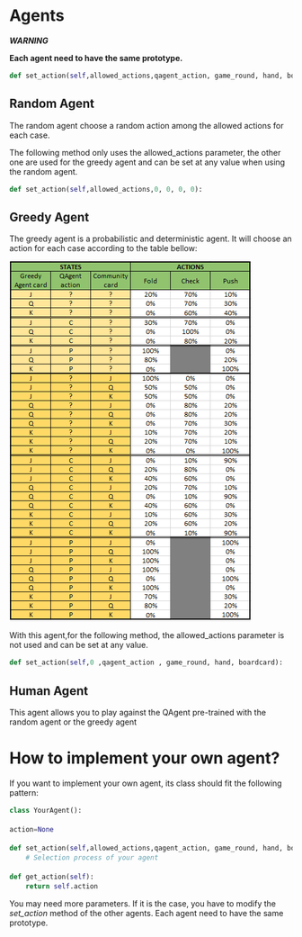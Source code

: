 # Agents
***WARNING***

**Each agent need to have the same prototype.**
```python
def set_action(self,allowed_actions,qagent_action, game_round, hand, boardcard):
```

## Random Agent
The random agent choose a random action among the allowed actions for each case.

The following method only uses the allowed_actions parameter, the other one are used for the greedy agent and can be set at any value when using the random agent.
```python
def set_action(self,allowed_actions,0, 0, 0, 0):
```

## Greedy Agent
The greedy agent is a probabilistic and deterministic agent. It will choose an action for each case according to the table bellow:

<img src="greedy_agent_qtable.png"></img>

With this agent,for the following method, the allowed_actions parameter is not used and can be set at any value.
```python
def set_action(self,0 ,qagent_action , game_round, hand, boardcard):
```
## Human Agent
This agent allows you to play against the QAgent pre-trained with the random agent or the greedy agent

# How to implement your own agent?
If you want to implement your own agent, its class should fit the following pattern:
```python
class YourAgent():

action=None

def set_action(self,allowed_actions,qagent_action, game_round, hand, boardcard):            
    # Selection process of your agent

def get_action(self):
    return self.action
```

You may need more parameters. If it is the case, you have to modify the *set_action* method of the other agents. Each agent need to have the same prototype.


